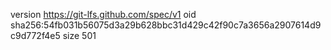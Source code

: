 version https://git-lfs.github.com/spec/v1
oid sha256:54fb031b56075d3a29b628bbc31d429c42f90c7a3656a2907614d9c9d772f4e5
size 501
